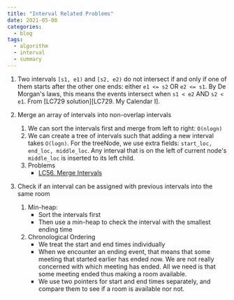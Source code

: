 ```yaml
---
title: "Interval Related Problems"
date: 2021-05-08
categories:
  - blog
tags:
  - algorithm
  - interval
  - summary
---
```


1. Two intervals `[s1, e1)` and `[s2, e2)` do not intersect if and only if one of them starts after the other one ends: either `e1 <= s2` OR `e2 <= s1`. By De Morgan's laws, this means the events intersect when `s1 < e2` AND `s2 < e1`. From [LC729 solution][LC729. My Calendar I].

2. Merge an array of intervals into non-overlap intervals
    1. We can sort the intervals first and merge from left to right: `O(nlogn)`
    2. We can create a tree of intervals such that adding a new interval takes `O(logn)`. For the treeNode, we use extra fields: `start_loc, end_loc, middle_loc`. Any interval that is on the left of current node's `middle_loc` is inserted to its left child.    
    3. Problems
        * [LC56. Merge Intervals][LC56. Merge Intervals]

3. Check if an interval can be assigned with previous intervals into the same room
    1. Min-heap:
        * Sort the intervals first
        * Then use a min-heap to check the interval with the smallest ending time
    2. Chronological Ordering
        * We treat the start and end times individually
        * When we encounter an ending event, that means that some meeting that started earlier has ended now. We are not really concerned with which meeting has ended. All we need is that some meeting ended thus making a room available.
        * We use two pointers for start and end times separately, and compare them to see if a room is available nor not.




[LC1423. Maximum Points You Can Obtain from Cards]: https://leetcode.com/problems/maximum-points-you-can-obtain-from-cards/solution/
[LC56. Merge Intervals]: https://leetcode.com/problems/merge-intervals/